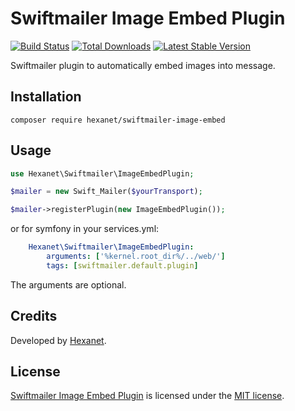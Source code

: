 # Swiftmailer Image Embed Plugin

[![Build Status](https://travis-ci.org/Hexanet/swiftmailer-image-embed.svg)](https://travis-ci.org/Hexanet/swiftmailer-image-embed) [![Total Downloads](https://poser.pugx.org/hexanet/swiftmailer-image-embed/downloads.png)](https://packagist.org/packages/hexanet/swiftmailer-image-embed) [![Latest Stable Version](https://poser.pugx.org/hexanet/swiftmailer-image-embed/v/stable.png)](https://packagist.org/packages/hexanet/swiftmailer-image-embed)

Swiftmailer plugin to automatically embed images into message.

## Installation

```
composer require hexanet/swiftmailer-image-embed
```

## Usage

```php
use Hexanet\Swiftmailer\ImageEmbedPlugin;

$mailer = new Swift_Mailer($yourTransport);

$mailer->registerPlugin(new ImageEmbedPlugin());
```

or for symfony in your services.yml:
```yml
    Hexanet\Swiftmailer\ImageEmbedPlugin:
        arguments: ['%kernel.root_dir%/../web/']
        tags: [swiftmailer.default.plugin]
```

The arguments are optional.

## Credits

Developed by [Hexanet](http://www.hexanet.fr/).

## License

[Swiftmailer Image Embed Plugin](https://github.com/Hexanet/swiftmailer-image-embed) is licensed under the [MIT license](LICENSE).
